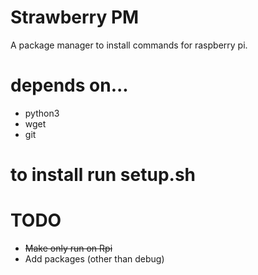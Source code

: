 # Strawberry PM
A package manager to install commands for raspberry pi.
# depends on...
* python3
* wget
* git
# to install run setup.sh
# TODO
* ~~Make only run on Rpi~~
* Add packages (other than debug)
